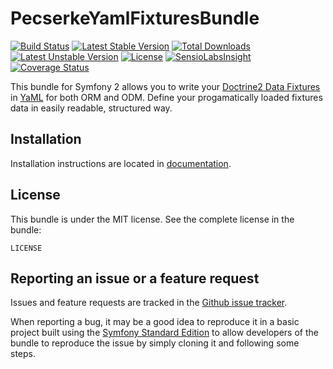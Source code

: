 PecserkeYamlFixturesBundle
==========================

[![Build Status](https://travis-ci.org/tomas-pecserke/YamlFixturesBundle.png?branch=master)](https://travis-ci.org/tomas-pecserke/YamlFixturesBundle)
[![Latest Stable Version](https://poser.pugx.org/pecserke/yaml-fixtures-bundle/v/stable)](https://packagist.org/packages/pecserke/yaml-fixtures-bundle)
[![Total Downloads](https://poser.pugx.org/pecserke/yaml-fixtures-bundle/downloads)](https://packagist.org/packages/pecserke/yaml-fixtures-bundle)
[![Latest Unstable Version](https://poser.pugx.org/pecserke/yaml-fixtures-bundle/v/unstable)](https://packagist.org/packages/pecserke/yaml-fixtures-bundle)
[![License](https://poser.pugx.org/pecserke/yaml-fixtures-bundle/license)](https://packagist.org/packages/pecserke/yaml-fixtures-bundle)
[![SensioLabsInsight](https://insight.sensiolabs.com/projects/71307559-fa0c-4e0c-9a88-a0b3dcf97825/mini.png)](https://insight.sensiolabs.com/projects/71307559-fa0c-4e0c-9a88-a0b3dcf97825)
[![Coverage Status](https://coveralls.io/repos/github/tomas-pecserke/YamlFixturesBundle/badge.svg?branch=master)](https://coveralls.io/github/tomas-pecserke/YamlFixturesBundle?branch=master)

This bundle for Symfony 2 allows you to write your
[Doctrine2 Data Fixtures](https://github.com/doctrine/data-fixtures) in [YaML](http://www.yaml.org/)
for both ORM and ODM. Define your progamatically loaded fixtures data in easily readable, structured way.

Installation
------------

Installation instructions are located in [documentation](Resources/doc/index.md).

License
-------

This bundle is under the MIT license. See the complete license in the bundle:

    LICENSE

Reporting an issue or a feature request
---------------------------------------

Issues and feature requests are tracked in the
[Github issue tracker](https://github.com/tomas-pecserke/YamlFixturesBundle/issues).

When reporting a bug, it may be a good idea to reproduce it in a basic project
built using the [Symfony Standard Edition](https://github.com/symfony/symfony-standard)
to allow developers of the bundle to reproduce the issue by simply cloning it
and following some steps.
